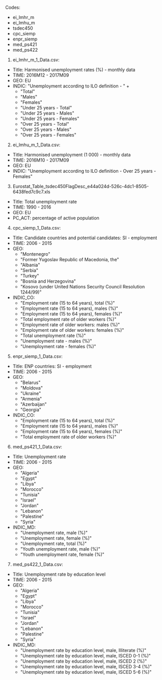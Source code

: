 Codes:
* ei_lmhr_m
* ei_lmhu_m
* tsdec450
* cpc_siemp
* enpr_siemp
* med_ps421
* med_ps422


1. ei_lmhr_m_1_Data.csv:
 * Title: Harmonised unemployment rates (%) - monthly data
 * TIME: 2016M12 - 2017M09
 * GEO: EU
 * INDIC: "Unemployment according to ILO definition - " +
    * "Total"
    * "Males"
    * "Females"
    * "Under 25 years - Total"
    * "Under 25 years - Males"
    * "Under 25 years - Females"
    * "Over 25 years - Total"
    * "Over 25 years - Males"
    * "Over 25 years - Females"
2. ei_lmhu_m_1_Data.csv:
 * Title: Harmonised unemployment (1 000) - monthly data
 * TIME: 2016M10 - 2017M09
 * GEO: EU
 * INDIC: "Unemployment according to ILO definition - Over 25 years - Females"
3. Eurostat_Table_tsdec450FlagDesc_e44a024d-526c-4dc1-8505-6438fed7c9c7.xls
 * Title: Total unemployment rate
 * TIME: 1990 - 2016
 * GEO: EU
 * PC_ACT: percentage of active population
4. cpc_siemp_1_Data.csv:
 * Title: Candidate countries and potential candidates: SI - employment
 * TIME: 2006 - 2015
 * GEO:
    * "Montenegro"
    * "Former Yugoslav Republic of Macedonia, the"
    * "Albania"
    * "Serbia"
    * "Turkey"
    * "Bosnia and Herzegovina"
    * "Kosovo (under United Nations Security Council Resolution 1244/99)"
 * INDIC_CO:
    * "Employment rate (15 to 64 years), total (%)"
    * "Employment rate (15 to 64 years), males (%)"
    * "Employment rate (15 to 64 years), females (%)"
    * "Total employment rate of older workers (%)"
    * "Employment rate of older workers: males (%)"
    * "Employment rate of older workers: females (%)"
    * "Total unemployment rate (%)"
    * "Unemployment rate - males (%)"
    * "Unemployment rate - females (%)"
5. enpr_siemp_1_Data.csv:
 * Title: ENP countries: SI - employment
 * TIME: 2006 - 2015
 * GEO:
    * "Belarus"
    * "Moldova"
    * "Ukraine"
    * "Armenia"
    * "Azerbaijan"
    * "Georgia"
 * INDIC_CO:
    * "Employment rate (15 to 64 years), total (%)"
    * "Employment rate (15 to 64 years), males (%)"
    * "Employment rate (15 to 64 years), females (%)"
    * "Total employment rate of older workers (%)"
6. med_ps421_1_Data.csv:
 * Title: Unemployment rate
 * TIME: 2006 - 2015
 * GEO:
    * "Algeria"
    * "Egypt"
    * "Libya"
    * "Morocco"
    * "Tunisia"
    * "Israel"
    * "Jordan"
    * "Lebanon"
    * "Palestine"
    * "Syria"
 * INDIC_MD:
    * "Unemployment rate, male (%)"
    * "Unemployment rate, female (%)"
    * "Unemployment rate, total (%)"
    * "Youth unemployment rate, male (%)"
    * "Youth unemployment rate, female (%)"
7. med_ps422_1_Data.csv:
 * Title: Unemployment rate by education level
 * TIME: 2006 - 2015
 * GEO:
    * "Algeria"
    * "Egypt"
    * "Libya"
    * "Morocco"
    * "Tunisia"
    * "Israel"
    * "Jordan"
    * "Lebanon"
    * "Palestine"
    * "Syria"
 * INDIC_MD:
    * "Unemployment rate by education level, male, Illiterate (%)"
    * "Unemployment rate by education level, male, ISCED 0-1 (%)"
    * "Unemployment rate by education level, male, ISCED 2 (%)"
    * "Unemployment rate by education level, male, ISCED 3-4 (%)"
    * "Unemployment rate by education level, male, ISCED 5-6 (%)"
